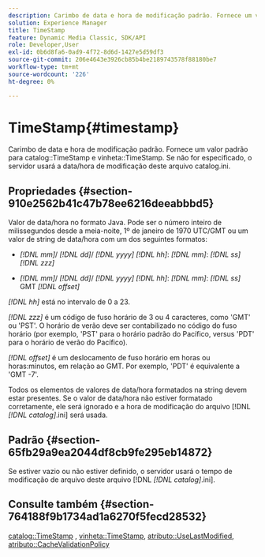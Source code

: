 ```yaml
---
description: Carimbo de data e hora de modificação padrão. Fornece um valor padrão para o catálogo TimeStamp e a vinheta TimeStamp. Se não for especificado, o servidor usará a data/hora de modificação deste arquivo catalog.ini.
solution: Experience Manager
title: TimeStamp
feature: Dynamic Media Classic, SDK/API
role: Developer,User
exl-id: 0b6d8fa6-0ad9-4f72-8d6d-1427e5d59df3
source-git-commit: 206e4643e3926cb85b4be2189743578f88180be7
workflow-type: tm+mt
source-wordcount: '226'
ht-degree: 0%

---
```


# TimeStamp{#timestamp}

Carimbo de data e hora de modificação padrão. Fornece um valor padrão para catalog::TimeStamp e vinheta::TimeStamp. Se não for especificado, o servidor usará a data/hora de modificação deste arquivo catalog.ini.

## Propriedades {#section-910e2562b41c47b78ee6216deeabbbd5}

Valor de data/hora no formato Java. Pode ser o número inteiro de milissegundos desde a meia-noite, 1º de janeiro de 1970 UTC/GMT ou um valor de string de data/hora com um dos seguintes formatos:

* *[!DNL mm]*/  *[!DNL dd]*/  *[!DNL yyyy]* *[!DNL hh]*:  *[!DNL mm]*:  *[!DNL ss]* *[!DNL zzz]*

* *[!DNL mm]*/  *[!DNL dd]*/  *[!DNL yyyy]* *[!DNL hh]*:  *[!DNL mm]*:  *[!DNL ss]* GMT  *[!DNL offset]*

*[!DNL hh]* está no intervalo de 0 a 23.

*[!DNL zzz]* é um código de fuso horário de 3 ou 4 caracteres, como &#39;GMT&#39; ou &#39;PST&#39;. O horário de verão deve ser contabilizado no código do fuso horário (por exemplo, &#39;PST&#39; para o horário padrão do Pacífico, versus &#39;PDT&#39; para o horário de verão do Pacífico).

*[!DNL offset]* é um deslocamento de fuso horário em horas ou horas:minutos, em relação ao GMT. Por exemplo, &#39;PDT&#39; é equivalente a &#39;GMT -7&#39;.

Todos os elementos de valores de data/hora formatados na string devem estar presentes. Se o valor de data/hora não estiver formatado corretamente, ele será ignorado e a hora de modificação do arquivo [!DNL *[!DNL catalog]*.ini] será usada.

## Padrão {#section-65fb29a9ea2044df8cb9fe295eb14872}

Se estiver vazio ou não estiver definido, o servidor usará o tempo de modificação de arquivo deste arquivo [!DNL *[!DNL catalog]*.ini].

## Consulte também {#section-764188f9b1734ad1a6270f5fecd28532}

[catalog::TimeStamp](../../../../../ir-api/material-cat/image-rendering-api-ref/c-ir-material-catalog/c-ir-material-data-reference/r-ir-timestamp-dataref.md#reference-6daf7973dc4f4b4e9e8165756db7c319) ,  [vinheta::TimeStamp](../../../../../ir-api/material-cat/image-rendering-api-ref/c-ir-material-catalog/c-ir-vignette-map-reference/r-ir-timestamp-vignette.md#reference-d57cdd40a6a645d199dbb1d56cc85bc1),  [atributo::UseLastModified](../../../../../ir-api/material-cat/image-rendering-api-ref/c-ir-material-catalog/c-ir-attributes-reference/r-ir-uselastmodified.md#reference-d2ab628c9e004fedbd38324866dbca1d),  [atributo::CacheValidationPolicy](../../../../../ir-api/material-cat/image-rendering-api-ref/c-ir-material-catalog/c-ir-attributes-reference/r-ir-cachevalidationpolicy.md#reference-2d71679733474d8aa116db6ceba87fa4)
